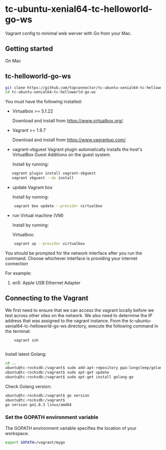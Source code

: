 # tc-ubuntu-xenial64-tc-helloworld-go-ws

Vagrant config to minimal web werver with Go from your Mac.

## Getting started

On Mac

## tc-helloworld-go-ws

```bash
git clone https://github.com/topconnector/tc-ubuntu-xenial64-tc-helloworld-go-ws.git 
cd tc-ubuntu-xenial64-tc-helloworld-go-ws
```

You must have the following installed:

* Virtualbox >= 5.1.22

  Download and install from https://www.virtualbox.org/.
    
* Vagrant >= 1.9.7

  Download and install from https://www.vagrantup.com/.
  
* vagrant-vbguest Vagrant plugin
  automatically installs the host's VirtualBox Guest Additions on the guest system.

  Install by running: 

```bash
   vagrant plugin install vagrant-vbguest
   vagrant vbguest --do install
```

 
* update Vagrant box

  Install by running: 
    
```bash
    vagrant box update --provider virtualbox
```
   
* run Virtual machine (VM)

  Install by running: 
  
  Virtualbox:
  
```bash
    vagrant up --provider virtualbox
```

You should be prompted for the network interface after you run the command. 
Choose whichever interface is providing your internet connection

For example:

1) en5: Apple USB Ethernet Adapter

## Connecting to the Vagrant

We first need to ensure that we can access the vagrant locally before we test across other sites on the network. We also need to determine the IP address that was assigned to the vagrant instance. From the tc-ubuntu-xenial64-tc-helloworld-go-ws directory, execute the following command in the terminal:

```bash
    vagrant ssh
    
```

Install latest Golang:

```bash
cd ..
ubuntu@tc-rocksdb:/vagrant$ sudo add-apt-repository ppa:longsleep/golang-backports
ubuntu@tc-rocksdb:/vagrant$ sudo apt-get update
ubuntu@tc-rocksdb:/vagrant$ sudo apt-get install golang-go
```

Check Golang version:

```bash
ubuntu@tc-rocksdb:/vagrant$ go version
ubuntu@tc-rocksdb:/vagrant$ 
go version go1.8.3 linux/amd64
```

### Set the GOPATH environment variable

The GOPATH environment variable specifies the location of your workspace. 

```bash
export GOPATH=/vagrant/mygo
```
